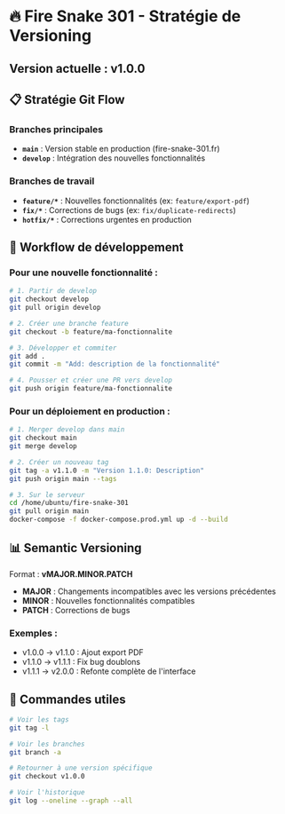 # 🔥 Fire Snake 301 - Stratégie de Versioning

## Version actuelle : v1.0.0

## 📋 Stratégie Git Flow

### Branches principales
- **`main`** : Version stable en production (fire-snake-301.fr)
- **`develop`** : Intégration des nouvelles fonctionnalités

### Branches de travail
- **`feature/*`** : Nouvelles fonctionnalités (ex: `feature/export-pdf`)
- **`fix/*`** : Corrections de bugs (ex: `fix/duplicate-redirects`)
- **`hotfix/*`** : Corrections urgentes en production

## 🚀 Workflow de développement

### Pour une nouvelle fonctionnalité :
```bash
# 1. Partir de develop
git checkout develop
git pull origin develop

# 2. Créer une branche feature
git checkout -b feature/ma-fonctionnalite

# 3. Développer et commiter
git add .
git commit -m "Add: description de la fonctionnalité"

# 4. Pousser et créer une PR vers develop
git push origin feature/ma-fonctionnalite
```

### Pour un déploiement en production :
```bash
# 1. Merger develop dans main
git checkout main
git merge develop

# 2. Créer un nouveau tag
git tag -a v1.1.0 -m "Version 1.1.0: Description"
git push origin main --tags

# 3. Sur le serveur
cd /home/ubuntu/fire-snake-301
git pull origin main
docker-compose -f docker-compose.prod.yml up -d --build
```

## 📊 Semantic Versioning

Format : **vMAJOR.MINOR.PATCH**

- **MAJOR** : Changements incompatibles avec les versions précédentes
- **MINOR** : Nouvelles fonctionnalités compatibles
- **PATCH** : Corrections de bugs

### Exemples :
- v1.0.0 → v1.1.0 : Ajout export PDF
- v1.1.0 → v1.1.1 : Fix bug doublons
- v1.1.1 → v2.0.0 : Refonte complète de l'interface

## 🔄 Commandes utiles

```bash
# Voir les tags
git tag -l

# Voir les branches
git branch -a

# Retourner à une version spécifique
git checkout v1.0.0

# Voir l'historique
git log --oneline --graph --all
```